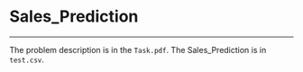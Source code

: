 # Sales_Prediction
---
 The problem description is in the `Task.pdf`.
 The Sales_Prediction is in `test.csv`.
